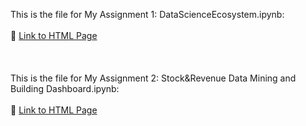 This is the file for My Assignment 1: DataScienceEcosystem.ipynb:
<br> <br>
:triangular_flag_on_post: [Link to HTML Page](https://karan-k-shah.github.io/Assignment/DataScienceEcosystem.html)<br> <br>
<br> <br>
This is the file for My Assignment 2: Stock&Revenue Data Mining and Building Dashboard.ipynb:
<br> <br>
:triangular_flag_on_post: [Link to HTML Page](https://karan-k-shah.github.io/Assignment/DataScienceEcosystem.html)
